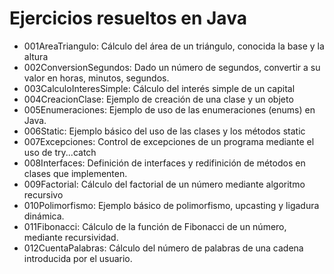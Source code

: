 # Ejercicios resueltos en Java
- 001AreaTriangulo: Cálculo del área de un triángulo, conocida la base y la altura
- 002ConversionSegundos: Dado un número de segundos, convertir a su valor en horas, minutos, segundos.
- 003CalculoInteresSimple: Cálculo del interés simple de un capital
- 004CreacionClase: Ejemplo de creación de una clase y un objeto
- 005Enumeraciones: Ejemplo de uso de las enumeraciones (enums) en Java.
- 006Static: Ejemplo básico del uso de las clases y los métodos static
- 007Excepciones: Control de excepciones de un programa mediante el uso de try...catch
- 008Interfaces: Definición de interfaces y redifinición de métodos en clases que implementen.
- 009Factorial: Cálculo del factorial de un número mediante algoritmo recursivo
- 010Polimorfismo: Ejemplo básico de polimorfismo, upcasting y ligadura dinámica.
- 011Fibonacci: Cálculo de la función de Fibonacci de un número, mediante recursividad.
- 012CuentaPalabras: Cálculo del número de palabras de una cadena introducida por el usuario.